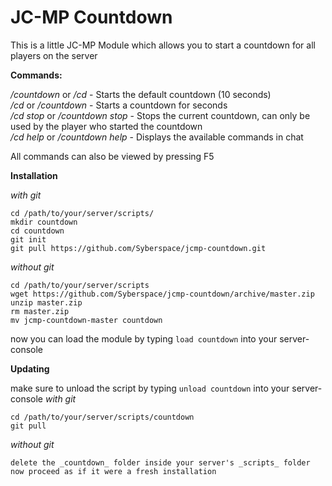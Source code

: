 JC-MP Countdown
==============

This is a little JC-MP Module which allows you to start a countdown for all players on the server

__Commands:__

_/countdown_ or _/cd_ - Starts the default countdown (10 seconds)  
_/cd <amount>_ or _/countdown <amount>_ - Starts a countdown for <amount> seconds  
_/cd stop_ or _/countdown stop_ - Stops the current countdown, can only be used by the player who started the countdown  
_/cd help_ or _/countdown help_ - Displays the available commands in chat  

All commands can also be viewed by pressing F5


__Installation__

_with git_
```
cd /path/to/your/server/scripts/
mkdir countdown
cd countdown
git init
git pull https://github.com/Syberspace/jcmp-countdown.git
```

_without git_
```
cd /path/to/your/server/scripts
wget https://github.com/Syberspace/jcmp-countdown/archive/master.zip
unzip master.zip
rm master.zip
mv jcmp-countdown-master countdown
```
now you can load the module by typing `load countdown` into your server-console

__Updating__

make sure to unload the script by typing `unload countdown` into your server-console
_with git_
```
cd /path/to/your/server/scripts/countdown
git pull
```

_without git_
```
delete the _countdown_ folder inside your server's _scripts_ folder
now proceed as if it were a fresh installation
```